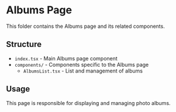 # Albums Page

This folder contains the Albums page and its related components.

## Structure

- `index.tsx` - Main Albums page component
- `components/` - Components specific to the Albums page
  - `AlbumsList.tsx` - List and management of albums

## Usage

This page is responsible for displaying and managing photo albums.